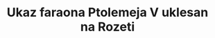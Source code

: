 ---
layout: quote
permalink: /hr/
langtag: hr
type: modern
script: Latn
langName: Hrvatski
englishLangName: Croatian
title: Ukaz faraona Ptolemeja V uklesan na Rozeti 
quote: Kopije ovog ukaza trebaju biti izrezane hijeroglifima, demotičkim pismom i grčkim jezikom na ploče od bazalta i postavljene u hramove prvog, drugog i trećeg reda pored kipa Ptolemeja, vječno živog boga.
reference: Ukazi Ptolemeja V na Rozeti, 196. pr. Kr., Britanski muzej.
imageAlt: Kovanica s likom Ptolemeja V
selectAriaLabel: Odaberite jezik
buttonRandom: Nasumično
direction: ltr
---
